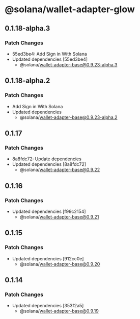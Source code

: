 # @solana/wallet-adapter-glow

## 0.1.18-alpha.3

### Patch Changes

-   55ed3be4: Add Sign in With Solana
-   Updated dependencies [55ed3be4]
    -   @solana/wallet-adapter-base@0.9.23-alpha.3

## 0.1.18-alpha.2

### Patch Changes

-   Add Sign in With Solana
-   Updated dependencies
    -   @solana/wallet-adapter-base@0.9.23-alpha.2

## 0.1.17

### Patch Changes

-   8a8fdc72: Update dependencies
-   Updated dependencies [8a8fdc72]
    -   @solana/wallet-adapter-base@0.9.22

## 0.1.16

### Patch Changes

-   Updated dependencies [f99c2154]
    -   @solana/wallet-adapter-base@0.9.21

## 0.1.15

### Patch Changes

-   Updated dependencies [912cc0e]
    -   @solana/wallet-adapter-base@0.9.20

## 0.1.14

### Patch Changes

-   Updated dependencies [353f2a5]
    -   @solana/wallet-adapter-base@0.9.19
